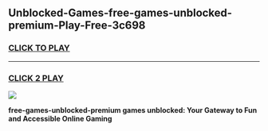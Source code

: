 
## Unblocked-Games-free-games-unblocked-premium-Play-Free-3c698
<h3>
<a href="https://premium76.site?title=free-games-unblocked-premium&ref=10A">CLICK TO PLAY</a></h3>
<hr>

<h3>
<a href="https://premium76.site?title=free-games-unblocked-premium&ref=10A">CLICK 2 PLAY</a>
  
</h3>

<a href="https://premium76.site?title=free-games-unblocked-premium&ref=10A"><img src="https://clearcache.store/games.png"></a>


**free-games-unblocked-premium games unblocked: Your Gateway to Fun and Accessible Online Gaming**
